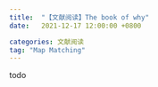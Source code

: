 ```yaml
---
title:  "【文献阅读】The book of why"
date:   2021-12-17 12:00:00 +0800

categories: 文献阅读
tag: "Map Matching"
---
```

todo

